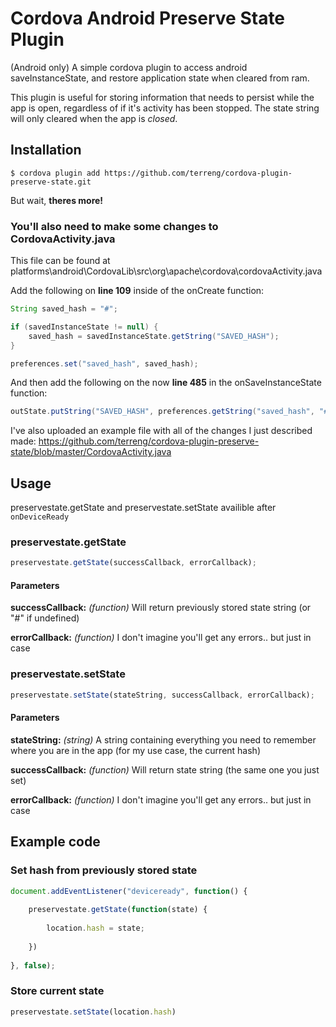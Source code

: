 # Cordova Android Preserve State Plugin

(Android only) A simple cordova plugin to access android saveInstanceState, and restore application state when cleared from ram.

This plugin is useful for storing information that needs to persist while the app is open, regardless of if it's activity has been stopped. The state string will only cleared when the app is *closed*.
    
## Installation

    $ cordova plugin add https://github.com/terreng/cordova-plugin-preserve-state.git
    
But wait, **theres more!**

### You'll also need to make some changes to CordovaActivity.java

This file can be found at platforms\android\CordovaLib\src\org\apache\cordova\cordovaActivity.java

Add the following on **line 109** inside of the onCreate function:

```java
String saved_hash = "#";

if (savedInstanceState != null) {
	saved_hash = savedInstanceState.getString("SAVED_HASH");
}

preferences.set("saved_hash", saved_hash);
```

And then add the following on the now **line 485** in the onSaveInstanceState function:

```java
outState.putString("SAVED_HASH", preferences.getString("saved_hash", "#"));
```

I've also uploaded an example file with all of the changes I just described made: https://github.com/terreng/cordova-plugin-preserve-state/blob/master/CordovaActivity.java

## Usage
	
preservestate.getState and preservestate.setState availible after `onDeviceReady`

### preservestate.getState

```js
preservestate.getState(successCallback, errorCallback);
```

#### Parameters

**successCallback:** *(function)* Will return previously stored state string (or "#" if undefined)

**errorCallback:** *(function)* I don't imagine you'll get any errors.. but just in case

### preservestate.setState

```js
preservestate.setState(stateString, successCallback, errorCallback);
```

#### Parameters

**stateString:** *(string)* A string containing everything you need to remember where you are in the app (for my use case, the current hash) 

**successCallback:** *(function)* Will return state string (the same one you just set)

**errorCallback:** *(function)* I don't imagine you'll get any errors.. but just in case

## Example code

### Set hash from previously stored state

```js
document.addEventListener("deviceready", function() {
		
	preservestate.getState(function(state) {
		
		location.hash = state;
		
	})
		
}, false);
```

### Store current state

```js
preservestate.setState(location.hash)
```
